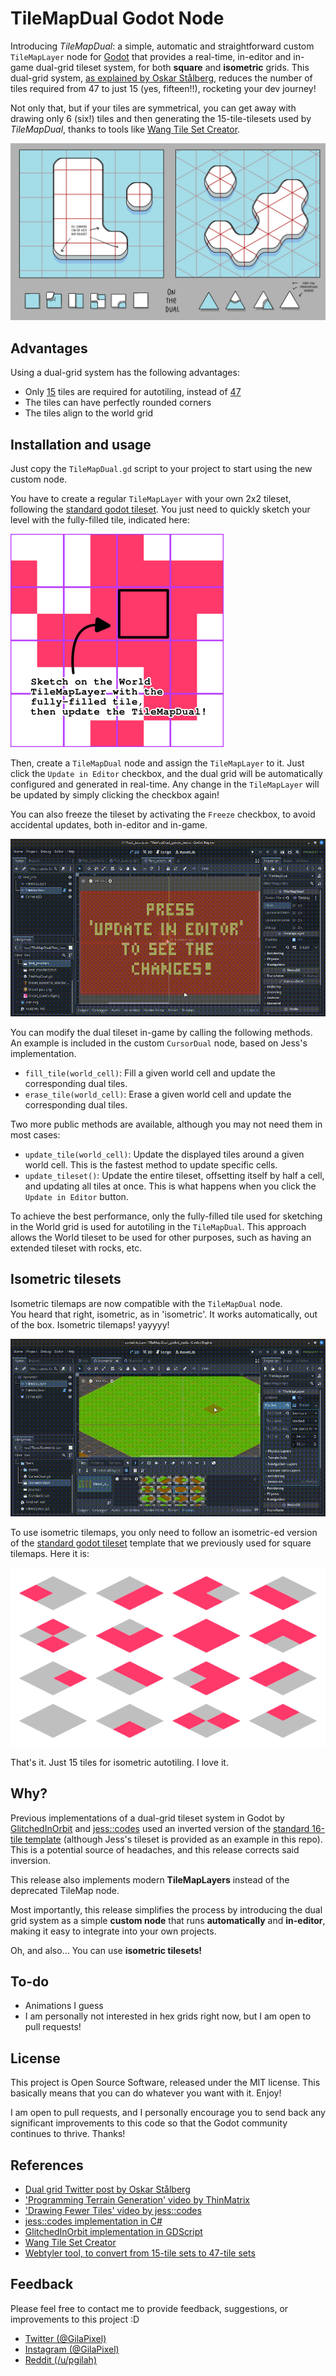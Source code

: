 # TileMapDual Godot Node

Introducing *TileMapDual*: a simple, automatic and straightforward custom `TileMapLayer` node for [Godot](https://github.com/godotengine/godot) that provides a real-time, in-editor and in-game dual-grid tileset system, for both **square** and **isometric** grids.
This dual-grid system, [as explained by Oskar Stålberg](https://x.com/OskSta/status/1448248658865049605), reduces the number of tiles required from 47 to just 15 (yes, fifteen!!), rocketing your dev journey!  

Not only that, but if your tiles are symmetrical, you can get away with drawing only 6 (six!) tiles and then generating the 15-tile-tilesets used by *TileMapDual*, thanks to tools like [Wang Tile Set Creator](https://github.com/kleingeist37/godot-wang-converter).  

![](docs/reference_dual.jpeg)

## Advantages

Using a dual-grid system has the following advantages:  
- Only [15](https://user-images.githubusercontent.com/47016402/87044518-ee28fa80-c1f6-11ea-86f5-de53e86fcbb6.png) tiles are required for autotiling, instead of [47](https://user-images.githubusercontent.com/47016402/87044533-f5e89f00-c1f6-11ea-9178-67b2e357ee8a.png)
- The tiles can have perfectly rounded corners
- The tiles align to the world grid

## Installation and usage

Just copy the `TileMapDual.gd` script to your project to start using the new custom node.  

You have to create a regular `TileMapLayer` with your own 2x2 tileset, following the [standard godot tileset](https://user-images.githubusercontent.com/47016402/87044518-ee28fa80-c1f6-11ea-86f5-de53e86fcbb6.png).
You just need to quickly sketch your level with the fully-filled tile, indicated here:

![](docs/reference_tileset_standard.png)

Then, create a `TileMapDual` node and assign the `TileMapLayer` to it. Just click the `Update in Editor` checkbox, and the dual grid will be automatically configured and generated in real-time.
Any change in the `TileMapLayer` will be updated by simply clicking the checkbox again!  

You can also freeze the tileset by activating the `Freeze` checkbox, to avoid accidental updates, both in-editor and in-game.

![](docs/demo.gif)

You can modify the dual tileset in-game by calling the following methods. An example is included in the custom `CursorDual` node, based on Jess's implementation.

- `fill_tile(world_cell)`: Fill a given world cell and update the corresponding dual tiles.
- `erase_tile(world_cell)`: Erase a given world cell and update the corresponding dual tiles.

Two more public methods are available, although you may not need them in most cases:

- `update_tile(world_cell)`: Update the displayed tiles around a given world cell. This is the fastest method to update specific cells.  
- `update_tileset()`: Update the entire tileset, offsetting itself by half a cell, and updating all tiles at once. This is what happens when you click the `Update in Editor` button.  

To achieve the best performance, only the fully-filled tile used for sketching in the World grid is used for autotiling in the `TileMapDual`. This approach allows the World tileset to be used for other purposes, such as having an extended tileset with rocks, etc.  

## Isometric tilesets

Isometric tilemaps are now compatible with the `TileMapDual` node.  
You heard that right, isometric, as in 'isometric'. It works automatically, out of the box. Isometric tilemaps! yayyyy!

![](docs/demo_isometric.gif)

To use isometric tilemaps, you only need to follow an isometric-ed version of the [standard godot tileset](https://user-images.githubusercontent.com/47016402/87044518-ee28fa80-c1f6-11ea-86f5-de53e86fcbb6.png) template that we previously used for square tilemaps. Here it is:

![](docs/reference_tileset_isometric.svg)

That's it. Just 15 tiles for isometric autotiling. I love it.

## Why?

Previous implementations of a dual-grid tileset system in Godot
by [GlitchedInOrbit](https://github.com/GlitchedinOrbit/dual-grid-tilemap-system-godot-gdscript)
and [jess::codes](https://github.com/jess-hammer/dual-grid-tilemap-system-godot)
used an inverted version of the [standard 16-tile template](https://user-images.githubusercontent.com/47016402/87044518-ee28fa80-c1f6-11ea-86f5-de53e86fcbb6.png) (although Jess's tileset is provided as an example in this repo).
This is a potential source of headaches, and this release corrects said inversion.  

This release also implements modern **TileMapLayers** instead of the deprecated TileMap node.  

Most importantly, this release simplifies the process by introducing the dual grid system as a simple **custom node** that runs **automatically** and **in-editor**, making it easy to integrate into your own projects.  

Oh, and also... You can use **isometric tilesets!**  

## To-do

- Animations I guess
- I am personally not interested in hex grids right now, but I am open to pull requests!

## License

This project is Open Source Software, released under the MIT license. This basically means that you can do whatever you want with it. Enjoy!  

I am open to pull requests, and I personally encourage you to send back any significant improvements to this code so that the Godot community continues to thrive. Thanks!  

## References

- [Dual grid Twitter post by Oskar Stålberg](https://x.com/OskSta/status/1448248658865049605)
- ['Programming Terrain Generation' video by ThinMatrix](https://www.youtube.com/watch?v=buKQjkad2I0)
- ['Drawing Fewer Tiles' video by jess::codes](https://www.youtube.com/watch?v=jEWFSv3ivTg)
- [jess::codes implementation in C#](https://github.com/jess-hammer/dual-grid-tilemap-system-godot)
- [GlitchedInOrbit implementation in GDScript](https://github.com/GlitchedinOrbit/dual-grid-tilemap-system-godot-gdscript)
- [Wang Tile Set Creator](https://github.com/kleingeist37/godot-wang-converter)
- [Webtyler tool, to convert from 15-tile sets to 47-tile sets](https://wareya.github.io/webtyler/)

## Feedback

Please feel free to contact me to provide feedback, suggestions, or improvements to this project :D  
- [Twitter (@GilaPixel)](https://x.com/gilapixel)
- [Instagram (@GilaPixel)](https://www.instagram.com/gilapixel/)
- [Reddit (/u/pgilah)](https://www.reddit.com/u/pgilah/)

